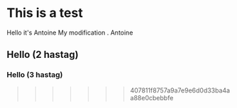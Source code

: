 # This is a test
Hello it's Antoine
My modification . Antoine
## Hello (2 hastag) 
### Hello (3 hastag)

>>>>>>> 407811f8757a9a7e9e6d0d33ba4aa88e0cbebbfe

